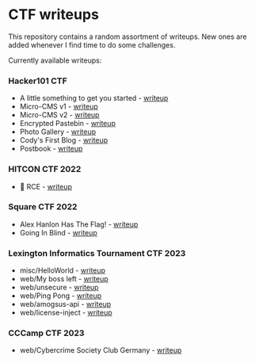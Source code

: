# CTF writeups

This repository contains a random assortment of writeups. New ones are added whenever I find time to do some challenges.

Currently available writeups:

### Hacker101 CTF
- A little something to get you started - [writeup](./hacker101/01/README.md)
- Micro-CMS v1 - [writeup](./hacker101/02/README.md)
- Micro-CMS v2 - [writeup](./hacker101/03/README.md)
- Encrypted Pastebin - [writeup](./hacker101/04/README.md)
- Photo Gallery - [writeup](./hacker101/05/README.md)
- Cody's First Blog - [writeup](./hacker101/06/README.md)
- Postbook - [writeup](./hacker101/07/README.md)

### HITCON CTF 2022
- 🎲 RCE - [writeup](./hitconctf2022/rce/)

### Square CTF 2022
- Alex Hanlon Has The Flag! - [writeup](./squarectf2022/alex-hanlon-has-the-flag/)
- Going In Blind - [writeup](./squarectf2022/going-in-blind/)

### Lexington Informatics Tournament CTF 2023
- misc/HelloWorld - [writeup](./litctf2023/hello-world/)
- web/My boss left - [writeup](./litctf2023/my-boss-left/)
- web/unsecure - [writeup](./litctf2023/unsecure/)
- web/Ping Pong - [writeup](./litctf2023/ping-pong/)
- web/amogsus-api - [writeup](./litctf2023/amogsus-api/)
- web/license-inject - [writeup](./litctf2023/license-inject/)

### CCCamp CTF 2023
- web/Cybercrime Society Club Germany - [writeup](./cccamp23/cybercrime/)
